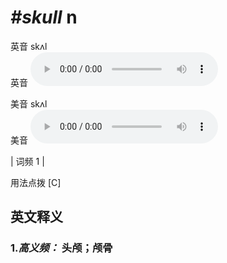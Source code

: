 # ***\#skull*** n
英音 skʌl  
英音
<audio src="./media/skull-B.aac" controls="controls"></audio>

美音 skʌl  
美音
<audio src="./media/skull.aac" controls="controls"></audio>



| 词频 1 |  

用法点拨  [C]

英文释义
---
### 1.*高义频：* **头颅；颅骨**  


